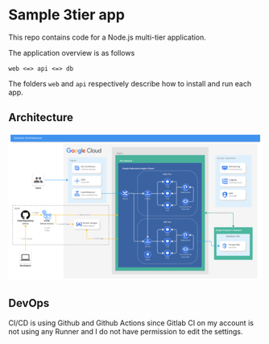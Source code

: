 # Sample 3tier app
This repo contains code for a Node.js multi-tier application.

The application overview is as follows

```
web <=> api <=> db
```

The folders `web` and `api` respectively describe how to install and run each app.

## Architecture
![Architecture](Architecture.png)

## DevOps
CI/CD is using Github and Github Actions since Gitlab CI on my account is not using any Runner and I do not have permission to edit the settings.
